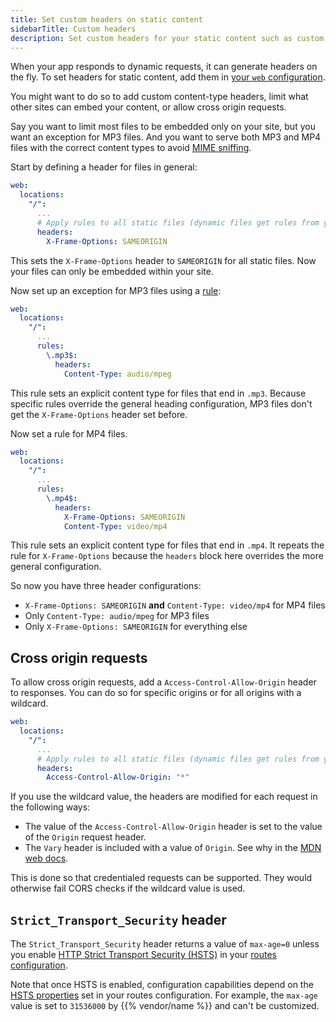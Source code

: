 ```yaml
---
title: Set custom headers on static content
sidebarTitle: Custom headers
description: Set custom headers for your static content such as custom content-types or limits to cross-origin usage.
---
```


When your app responds to dynamic requests, it can generate headers on the fly.
To set headers for static content, add them in [your `web` configuration](/create-apps/app-reference/single-runtime-image.md#web).

You might want to do so to add custom content-type headers, limit what other sites can embed your content,
or allow cross origin requests.

Say you want to limit most files to be embedded only on your site,
but you want an exception for MP3 files.
And you want to serve both MP3 and MP4 files with the correct content types to avoid [MIME sniffing](https://developer.mozilla.org/en-US/docs/Web/HTTP/Basics_of_HTTP/MIME_types#mime_sniffing).

Start by defining a header for files in general:

```yaml {configFile="app"}
web:
  locations:
    "/":
      ...
      # Apply rules to all static files (dynamic files get rules from your app)
      headers:
        X-Frame-Options: SAMEORIGIN
```

This sets the `X-Frame-Options` header to `SAMEORIGIN` for all static files.
Now your files can only be embedded within your site.

Now set up an exception for MP3 files using a [rule](/create-apps/app-reference/single-runtime-image.md#rules):

```yaml {configFile="app"}
web:
  locations:
    "/":
      ...
      rules:
        \.mp3$:
          headers:
            Content-Type: audio/mpeg
```

This rule sets an explicit content type for files that end in `.mp3`.
Because specific rules override the general heading configuration,
MP3 files don't get the `X-Frame-Options` header set before.

Now set a rule for MP4 files.

```yaml {configFile="app"}
web:
  locations:
    "/":
      ...
      rules:
        \.mp4$:
          headers:
            X-Frame-Options: SAMEORIGIN
            Content-Type: video/mp4
```

This rule sets an explicit content type for files that end in `.mp4`.
It repeats the rule for `X-Frame-Options`
because the `headers` block here overrides the more general configuration.

So now you have three header configurations:

* `X-Frame-Options: SAMEORIGIN` **and** `Content-Type: video/mp4` for MP4 files
* Only `Content-Type: audio/mpeg` for MP3 files
* Only `X-Frame-Options: SAMEORIGIN` for everything else

## Cross origin requests

To allow cross origin requests, add a `Access-Control-Allow-Origin` header to responses.
You can do so for specific origins or for all origins with a wildcard.

```yaml {configFile="app"}
web:
  locations:
    "/":
      ...
      # Apply rules to all static files (dynamic files get rules from your app)
      headers:
        Access-Control-Allow-Origin: "*"
```

If you use the wildcard value, the headers are modified for each request in the following ways:

* The value of the `Access-Control-Allow-Origin` header is set to the value of the `Origin` request header.
* The `Vary` header is included with a value of `Origin`. See why in the [MDN web docs](https://developer.mozilla.org/en-US/docs/Web/HTTP/CORS#access-control-allow-origin).

This is done so that credentialed requests can be supported.
They would otherwise fail CORS checks if the wildcard value is used.

## `Strict_Transport_Security` header

The `Strict_Transport_Security` header returns a value of `max-age=0`
unless you enable [HTTP Strict Transport Security (HSTS)](https://docs.platform.sh/define-routes/https.html#enable-http-strict-transport-security-hsts)
in your [routes configuration](../../define-routes/_index.md).

Note that once HSTS is enabled, configuration capabilities depend
on the [HSTS properties](https://docs.platform.sh/define-routes/https.html#enable-http-strict-transport-security-hsts)
set in your routes configuration.
For example, the `max-age` value is set to `31536000` by {{% vendor/name %}} and can't be customized.
